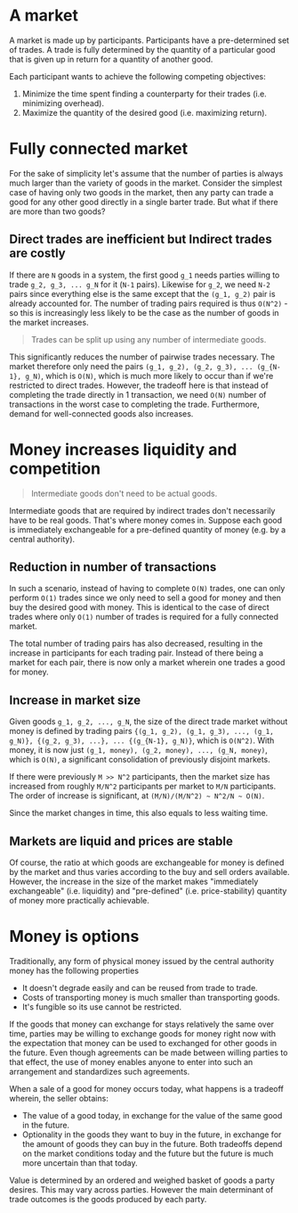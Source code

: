 # A market 
A market is made up by participants. Participants have a pre-determined set of trades. A trade is fully determined by the quantity of a particular good that is given up in return for a quantity of another good.

Each participant wants to achieve the following competing objectives:
1. Minimize the time spent finding a counterparty for their trades (i.e. minimizing overhead).
2. Maximize the quantity of the desired good (i.e. maximizing return).

# Fully connected market
For the sake of simplicity let's assume that the number of parties is always much larger than the variety of goods in the market. Consider the simplest case of having only two goods in the market, then any party can trade a good for any other good directly in a single barter trade. But what if there are more than two goods? 

## Direct trades are inefficient but Indirect trades are costly
If there are `N` goods in a system, the first good `g_1` needs parties willing to trade `g_2, g_3, ... g_N` for it (`N-1` pairs). Likewise for `g_2`, we need `N-2` pairs since everything else is the same except that the `(g_1, g_2)` pair is already accounted for. The number of trading pairs required is thus `O(N^2)` - so this is increasingly less likely to be the case as the number of goods in the market increases. 

> Trades can be split up using any number of intermediate goods. 

This significantly reduces the number of pairwise trades necessary. The market therefore only need the pairs `(g_1, g_2), (g_2, g_3), ... (g_{N-1}, g_N)`, which is `O(N)`, which is much more likely to occur than if we're restricted to direct trades. However, the tradeoff here is that instead of completing the trade directly in 1 transaction, we need `O(N)` number of transactions in the worst case to completing the trade. Furthermore, demand for well-connected goods also increases. 

# Money increases liquidity and competition
> Intermediate goods don't need to be actual goods.

Intermediate goods that are required by indirect trades don't necessarily have to be real goods. That's where money comes in. Suppose each good is immediately exchangeable for a pre-defined quantity of money (e.g. by a central authority). 

## Reduction in number of transactions
In such a scenario, instead of having to complete `O(N)` trades, one can only perform `O(1)` trades since we only need to sell a good for money and then buy the desired good with money. This is identical to the case of direct trades where only `O(1)` number of trades is required for a fully connected market. 

The total number of trading pairs has also decreased, resulting in the increase in participants for each trading pair. Instead of there being a market for each pair, there is now only a market wherein one trades a good for money. 

## Increase in market size 
Given goods `g_1, g_2, ..., g_N`, the size of the direct trade market without money is defined by trading pairs `{(g_1, g_2), (g_1, g_3), ..., (g_1, g_N)}, {(g_2, g_3), ...}, ... {(g_{N-1}, g_N)}`,  which is `O(N^2)`. With money, it is now just `(g_1, money), (g_2, money), ..., (g_N, money)`, which is `O(N)`, a significant consolidation of previously disjoint markets. 

If there were previously `M >> N^2` participants, then the market size has increased from roughly `M/N^2` participants per market to `M/N`  participants. The order of increase is significant, at `(M/N)/(M/N^2) ~ N^2/N ~ O(N)`. 

Since the market changes in time, this also equals to less waiting time. 

## Markets are liquid and prices are stable 
Of course, the ratio at which goods are exchangeable for money is defined by the market and thus varies according to the buy and sell orders available. However, the increase in the size of the market makes "immediately exchangeable" (i.e. liquidity) and "pre-defined" (i.e. price-stability) quantity of money more practically achievable. 

# Money is options 
Traditionally, any form of physical money issued by the central authority money has the following properties
- It doesn't degrade easily and can be reused from trade to trade. 
- Costs of transporting money is much smaller than transporting goods. 
- It's fungible so its use cannot be restricted. 

If the goods that money can exchange for stays relatively the same over time, parties may be willing to exchange goods for money right now with the expectation that money can be used to exchanged for other goods in the future. Even though agreements can be made between willing parties to that effect, the use of money enables anyone to enter into such an arrangement and standardizes such agreements. 

When a sale of a good for money occurs today, what happens is a tradeoff wherein, the seller obtains:
- The value of a good today, in exchange for the value of the same good in the future.
- Optionality in the goods they want to buy in the future, in exchange for the amount of goods they can buy in the future. 
Both tradeoffs depend on the market conditions today and the future but the future is much more uncertain than that today.

Value is determined by an ordered and weighed basket of goods a party desires. This may vary across parties. However the main determinant of trade outcomes is the goods produced by each party. 
